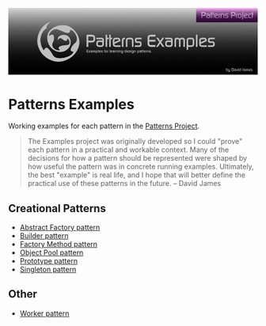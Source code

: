 ![ViewQuery](./web/PatternsExamplesBanner.png) 

Patterns Examples
=================

Working examples for each pattern in the [Patterns Project](https://github.com/davidbjames/Patterns).

> The Examples project was originally developed so I could "prove" each pattern in a practical and workable context. Many of the decisions for how a pattern should be represented were shaped by how useful the pattern was in concrete running examples. Ultimately, the best "example" is real life, and I hope that will better define the practical use of these patterns in the future.
> – David James

Creational Patterns
-------------------

* [Abstract Factory pattern](/PatternsExamples/CreationalPatterns.playground/Pages/AbstractFactory.xcplaygroundpage/Contents.swift)
* [Builder pattern](/PatternsExamples/CreationalPatterns.playground/Pages/Builder.xcplaygroundpage/Contents.swift)
* [Factory Method pattern](/PatternsExamples/CreationalPatterns.playground/Pages/FactoryMethod.xcplaygroundpage/Contents.swift)
* [Object Pool pattern](/PatternsExamples/CreationalPatterns.playground/Pages/ObjectPool.xcplaygroundpage/Contents.swift)
* [Prototype pattern](/PatternsExamples/CreationalPatterns.playground/Pages/Prototype.xcplaygroundpage/Contents.swift)
* [Singleton pattern](/PatternsExamples/CreationalPatterns.playground/Pages/Singleton.xcplaygroundpage/Contents.swift)

Other
-----

* [Worker pattern](/PatternsExamples/OtherPatterns.playground/Pages/Worker.xcplaygroundpage/Contents.swift)

